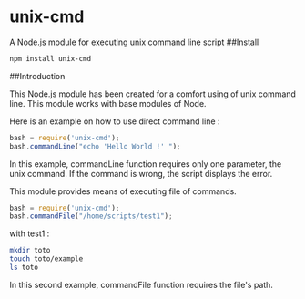 unix-cmd
========

A Node.js module for executing unix command line script
##Install
```bash
npm install unix-cmd
```
##Introduction

This Node.js module has been created for a comfort using of unix command line. This module works with base modules of Node.

Here is an example on how to use direct command line :
```js
bash = require('unix-cmd');
bash.commandLine("echo 'Hello World !' ");
```

In this example, commandLine function requires only one parameter, the unix command. If the command is wrong, the script displays the error.

This module provides means of executing file of commands.
```js
bash = require('unix-cmd');
bash.commandFile("/home/scripts/test1");
```
with test1 :
```bash
mkdir toto
touch toto/example
ls toto
```
In this second example, commandFile function requires the file's path.
